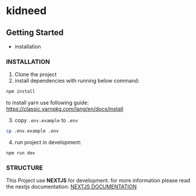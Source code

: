 # kidneed

## Getting Started

- installation

### INSTALLATION

1. Clone the project
2. install dependencies with running below command:

```bash
npm install
```

to install yarn use following guide:
https://classic.yarnpkg.com/lang/en/docs/install

3. copy `.env.example` to `.env`

```bash
cp .env.example .env
```

4. run project in development:

```
npm run dev
```

### STRUCTURE

This Project use **NEXTJS** for development.
for more information please read the nextjs documentation:
[NEXTJS DOCUMENTATION](https://nextjs.org/docs)
